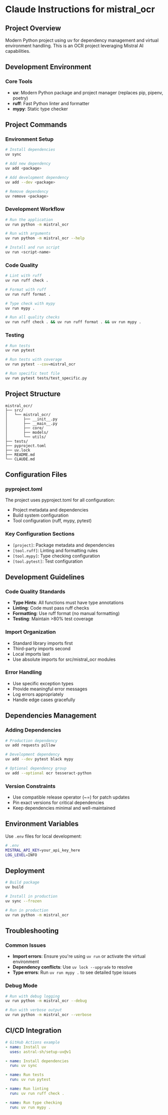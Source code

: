 # Claude Instructions for mistral_ocr

## Project Overview
Modern Python project using uv for dependency management and virtual environment handling. This is an OCR project leveraging Mistral AI capabilities.

## Development Environment

### Core Tools
- **uv**: Modern Python package and project manager (replaces pip, pipenv, poetry)
- **ruff**: Fast Python linter and formatter
- **mypy**: Static type checker

## Project Commands

### Environment Setup
```bash
# Install dependencies
uv sync

# Add new dependency
uv add <package>

# Add development dependency  
uv add --dev <package>

# Remove dependency
uv remove <package>
```

### Development Workflow
```bash
# Run the application
uv run python -m mistral_ocr

# Run with arguments
uv run python -m mistral_ocr --help

# Install and run script
uv run <script-name>
```

### Code Quality
```bash
# Lint with ruff
uv run ruff check .

# Format with ruff
uv run ruff format .

# Type check with mypy
uv run mypy .

# Run all quality checks
uv run ruff check . && uv run ruff format . && uv run mypy .
```

### Testing
```bash
# Run tests
uv run pytest

# Run tests with coverage
uv run pytest --cov=mistral_ocr

# Run specific test file
uv run pytest tests/test_specific.py
```

## Project Structure
```
mistral_ocr/
├── src/
│   └── mistral_ocr/
│       ├── __init__.py
│       ├── __main__.py
│       ├── core/
│       ├── models/
│       └── utils/
├── tests/
├── pyproject.toml
├── uv.lock
├── README.md
└── CLAUDE.md
```

## Configuration Files

### pyproject.toml
The project uses pyproject.toml for all configuration:
- Project metadata and dependencies
- Build system configuration
- Tool configuration (ruff, mypy, pytest)

### Key Configuration Sections
- `[project]`: Package metadata and dependencies
- `[tool.ruff]`: Linting and formatting rules
- `[tool.mypy]`: Type checking configuration
- `[tool.pytest]`: Test configuration

## Development Guidelines

### Code Quality Standards
- **Type Hints**: All functions must have type annotations
- **Linting**: Code must pass ruff checks
- **Formatting**: Use ruff format (no manual formatting)
- **Testing**: Maintain >80% test coverage

### Import Organization
- Standard library imports first
- Third-party imports second  
- Local imports last
- Use absolute imports for src/mistral_ocr modules

### Error Handling
- Use specific exception types
- Provide meaningful error messages
- Log errors appropriately
- Handle edge cases gracefully

## Dependencies Management

### Adding Dependencies
```bash
# Production dependency
uv add requests pillow

# Development dependency
uv add --dev pytest black mypy

# Optional dependency group
uv add --optional ocr tesseract-python
```

### Version Constraints
- Use compatible release operator (~=) for patch updates
- Pin exact versions for critical dependencies
- Keep dependencies minimal and well-maintained

## Environment Variables
Use `.env` files for local development:
```bash
# .env
MISTRAL_API_KEY=your_api_key_here
LOG_LEVEL=INFO
```

## Deployment
```bash
# Build package
uv build

# Install in production
uv sync --frozen

# Run in production
uv run python -m mistral_ocr
```

## Troubleshooting

### Common Issues
- **Import errors**: Ensure you're using `uv run` or activate the virtual environment
- **Dependency conflicts**: Use `uv lock --upgrade` to resolve
- **Type errors**: Run `uv run mypy .` to see detailed type issues

### Debug Mode
```bash
# Run with debug logging
uv run python -m mistral_ocr --debug

# Run with verbose output
uv run python -m mistral_ocr --verbose
```

## CI/CD Integration
```yaml
# GitHub Actions example
- name: Install uv
  uses: astral-sh/setup-uv@v1

- name: Install dependencies  
  run: uv sync

- name: Run tests
  run: uv run pytest

- name: Run linting
  run: uv run ruff check .

- name: Run type checking
  run: uv run mypy .
```